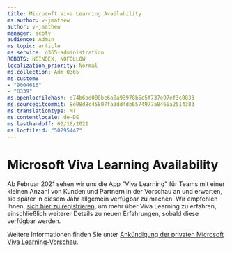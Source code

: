 ```yaml
---
title: Microsoft Viva Learning Availability
ms.author: v-jmathew
author: v-jmathew
manager: scotv
audience: Admin
ms.topic: article
ms.service: o365-administration
ROBOTS: NOINDEX, NOFOLLOW
localization_priority: Normal
ms.collection: Adm_O365
ms.custom:
- "9004616"
- "8339"
ms.openlocfilehash: d74b6bd000be6a8a93978b5e5f737e97ef3c0833
ms.sourcegitcommit: 8e08d8c45807fa3dd4db6574977a8466a2514383
ms.translationtype: MT
ms.contentlocale: de-DE
ms.lasthandoff: 02/18/2021
ms.locfileid: "50295447"
---
```

# <a name="microsoft-viva-learning-availability"></a>Microsoft Viva Learning Availability

Ab Februar 2021 sehen wir uns die App "Viva Learning" für Teams mit einer kleinen Anzahl von Kunden und Partnern in der Vorschau an und erwarten, sie später in diesem Jahr allgemein verfügbar zu machen. Wir empfehlen Ihnen, [sich hier zu registrieren,](https://aka.ms/VivaLearningSignup) um mehr über Viva Learning zu erfahren, einschließlich weiterer Details zu neuen Erfahrungen, sobald diese verfügbar werden.

Weitere Informationen finden Sie unter [Ankündigung der privaten Microsoft Viva Learning-Vorschau](https://techcommunity.microsoft.com/t5/microsoft-viva-blog/announcing-microsoft-viva-learning-private-preview/ba-p/2107023).
